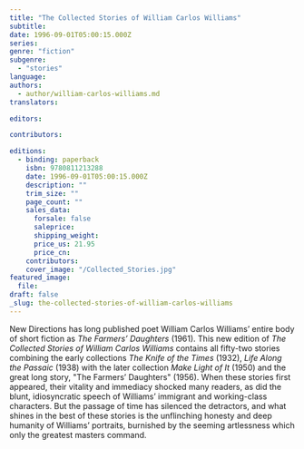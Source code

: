 ```yaml
---
title: "The Collected Stories of William Carlos Williams"
subtitle:
date: 1996-09-01T05:00:15.000Z
series:
genre: "fiction"
subgenre:
  - "stories"
language:
authors:
  - author/william-carlos-williams.md
translators:

editors:

contributors:

editions:
  - binding: paperback
    isbn: 9780811213288
    date: 1996-09-01T05:00:15.000Z
    description: ""
    trim_size: ""
    page_count: ""
    sales_data:
      forsale: false
      saleprice:
      shipping_weight:
      price_us: 21.95
      price_cn:
    contributors:
    cover_image: "/Collected_Stories.jpg"
featured_image:
  file:
draft: false
_slug: the-collected-stories-of-william-carlos-williams
---
```


New Directions has long published poet William Carlos Williams’ entire body of short fiction as _The Farmers’ Daughters_ (1961). This new edition of _The Collected Stories of William Carlos Williams_ contains all fifty-two stories combining the early collections _The Knife of the Times_ (1932), _Life Along the Passaic_ (1938) with the later collection _Make Light of It_ (1950) and the great long story, "The Farmers’ Daughters" (1956). When these stories first appeared, their vitality and immediacy shocked many readers, as did the blunt, idiosyncratic speech of Williams’ immigrant and working-class characters. But the passage of time has silenced the detractors, and what shines in the best of these stories is the unflinching honesty and deep humanity of Williams’ portraits, burnished by the seeming artlessness which only the greatest masters command.


